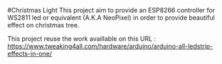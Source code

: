 #Christmas Light
This project aim to provide an ESP8266 controller for WS2811 led or equivalent (A.K.A NeoPixel) in order to provide beautiful effect on christmas tree.


This project reuse the work availlable on this URL : https://www.tweaking4all.com/hardware/arduino/arduino-all-ledstrip-effects-in-one/
